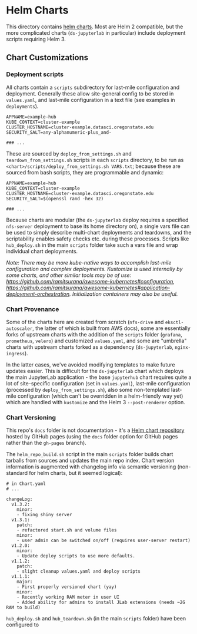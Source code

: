 # Helm Charts

This directory contains [helm charts](https://helm.sh/). Most are Helm 2 compatible, 
but the more complicated charts (`ds-jupyterlab` in particular) include deployment scripts requiring Helm 3. 

## Chart Customizations

### Deployment scripts

All charts contain a `scripts` subdirectory for last-mile configuration and deployment. Generally these allow site-general config to be
stored in `values.yaml`, and last-mile configuration in a text file (see examples in `deployments`). 

```
APPNAME=example-hub
KUBE_CONTEXT=cluster-example           
CLUSTER_HOSTNAME=cluster-example.datasci.oregonstate.edu
SECURITY_SALT=any-alphanumeric-plus_and-

### ...
```

These are sourced by `deploy_from_settings.sh` and `teardown_from_settings.sh` scripts in each `scripts` directory, to be run as `<chart>/scripts/deploy_from_settings.sh VARS.txt`; because these are sourced from bash scripts, they are programmable and dynamic:

```
APPNAME=example-hub
KUBE_CONTEXT=cluster-example           
CLUSTER_HOSTNAME=cluster-example.datasci.oregonstate.edu
SECURITY_SALT=$(openssl rand -hex 32)

### ...
```

Because charts are modular (the `ds-jupyterlab` deploy requires a specified `nfs-server` deployment to base its home directory on), a single vars file can be used to simply describe multi-chart deployments and teardowns, and the scriptability enables safety checks etc. during these processes. Scripts like `hub_deploy.sh` in the main `scripts` folder take such a vars file and wrap individual chart deployments.

*Note: There may be more kube-native ways to accomplish last-mile configuration and complex deployments. Kustomize is used internally by some charts, and other similar tools may be of use: https://github.com/ramitsurana/awesome-kubernetes#configuration, https://github.com/ramitsurana/awesome-kubernetes#application-deployment-orchestration. Initialization containers may also be useful.*

### Chart Provenance

Some of the charts here are created from scratch (`nfs-drive` and `eksctl-autoscaler`, the latter of which is built from AWS docs), 
some are essentially forks of upstream charts with the addition of the `scripts` folder (`grafana`, `prometheus`, `velero`) and customized `values.yaml`, and some are "umbrella" charts with upstream charts forked as a dependency (`ds-jupyterlab`, `nginx-ingress`). 

In the latter cases, we've avoided modifying templates to make future updates easier. This is difficult for the `ds-jupyterlab` chart which deploys the main JupyterLab application - the base `jupyterhub` chart requires quite a lot of site-specific configuration (set in `values.yaml`), last-mile configuration (processed by `deploy_from_settings.sh`), also some non-templated last-mile configuration (which can't be overridden in a helm-friendly way yet) which are handled with `kustomize` and the Helm 3 `--post-renderer` option. 

### Chart Versioning

This repo's `docs` folder is not documentation - it's a [Helm chart repository](https://medium.com/@mattiaperi/create-a-public-helm-chart-repository-with-github-pages-49b180dbb417) hosted by GitHub pages (using the `docs` folder option for GitHub pages rather than the `gh-pages` branch).

The `helm_repo_build.sh` script in the main `scripts` folder builds chart tarballs from sources and updates the main repo index. Chart version information is augmented with changelog info via semantic versioning (non-standard for helm charts, but it seemed logical):

```
# in Chart.yaml
# ...

changeLog:
  v1.3.2:
    minor:
    - fixing shiny server
  v1.3.1:
    patch:
    - refactored start.sh and volume files
    minor: 
    - user admin can be switched on/off (requires user-server restart)
  v1.2.0:
    minor: 
    - Update deploy scripts to use more defaults.
  v1.1.2:
    patch: 
    - slight cleanup values.yaml and deploy scripts
  v1.1.1: 
    major:
    - First properly versioned chart (yay)
    minor:
    - Recently working RAM meter in user UI
    - Added ability for admins to install JLab extensions (needs ~2G RAM to build)
```

`hub_deploy.sh` and `hub_teardown.sh` (in the main `scripts` folder) have been configured to 
